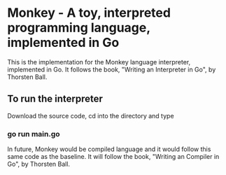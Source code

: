 # Monkey - A toy, interpreted programming language, implemented in Go
This is the implementation for the Monkey language interpreter, implemented in Go. It follows the book, "Writing an Interpreter in Go", by Thorsten Ball.
## To run the interpreter
Download the source code, cd into the directory and type
### go run main.go
In future, Monkey would be compiled language and it would follow this same code as the baseline. It will follow the book, "Writing an Compiler in Go", by Thorsten Ball.
